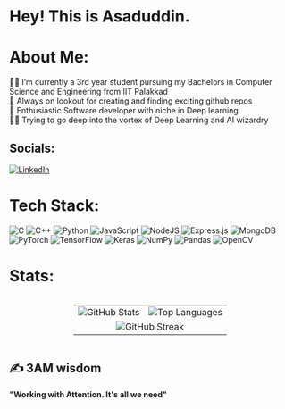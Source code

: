 # Hey! This is Asaduddin.

# About Me:
👨‍🎓 I’m currently a 3rd year student pursuing my Bachelors in Computer Science and Engineering from IIT Palakkad<br>🔭 Always on lookout for creating and finding exciting github repos<br>👯 Enthusiastic Software developer with niche in Deep learning<br> 🤹‍♂️ Trying to go deep into the vortex of Deep Learning and AI wizardry


## Socials:
[![LinkedIn](https://img.shields.io/badge/LinkedIn-%230077B5.svg?logo=linkedin&logoColor=white)](https://linkedin.com/in/909ahmed) 

# Tech Stack:
![C](https://img.shields.io/badge/c-%2300599C.svg?style=plastic&logo=c&logoColor=white) ![C++](https://img.shields.io/badge/c++-%2300599C.svg?style=plastic&logo=c%2B%2B&logoColor=white) ![Python](https://img.shields.io/badge/python-3670A0?style=plastic&logo=python&logoColor=ffdd54) ![JavaScript](https://img.shields.io/badge/javascript-%23323330.svg?style=plastic&logo=javascript&logoColor=%23F7DF1E) ![NodeJS](https://img.shields.io/badge/node.js-6DA55F?style=plastic&logo=node.js&logoColor=white) ![Express.js](https://img.shields.io/badge/express.js-%23404d59.svg?style=plastic&logo=express&logoColor=%2361DAFB)  ![MongoDB](https://img.shields.io/badge/MongoDB-%234ea94b.svg?style=plastic&logo=mongodb&logoColor=white) ![PyTorch](https://img.shields.io/badge/PyTorch-%23EE4C2C.svg?style=plastic&logo=PyTorch&logoColor=white) ![TensorFlow](https://img.shields.io/badge/TensorFlow-%23FF6F00.svg?style=plastic&logo=TensorFlow&logoColor=white) ![Keras](https://img.shields.io/badge/Keras-%23D00000.svg?style=plastic&logo=Keras&logoColor=white) ![NumPy](https://img.shields.io/badge/numpy-%23013243.svg?style=plastic&logo=numpy&logoColor=white) ![Pandas](https://img.shields.io/badge/pandas-%23150458.svg?style=plastic&logo=pandas&logoColor=white) ![OpenCV](https://img.shields.io/badge/opencv-%23white.svg?style=plastic&logo=opencv&logoColor=white) 

# Stats:
<div style="display: flex; justify-content: center;">
  <table style="border-collapse: collapse; width: auto;">
    <tr>
      <td align="left" style="border: none;">
        <img src="https://github-readme-stats.vercel.app/api?username=909Ahmed&theme=prussian&hide_border=false&include_all_commits=true&count_private=true" alt="GitHub Stats" />
      </td>
      <td align="right" style="border: none;">
        <img src="https://github-readme-stats.vercel.app/api/top-langs/?username=909Ahmed&theme=prussian&hide_border=false&include_all_commits=true&count_private=true&layout=compact" alt="Top Languages" />
      </td>
    </tr>
    <tr>
      <td colspan="2" align="center" style="border: none;">
        <img src="https://github-readme-streak-stats.herokuapp.com/?user=909Ahmed&theme=prussian&hide_border=false" alt="GitHub Streak" />
      </td>
    </tr>
  </table>
</div>


## ✍ 3AM wisdom
**"Working with Attention. It's all we need"**
